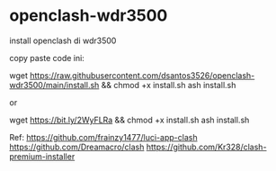# openclash-wdr3500
install openclash di wdr3500

copy paste code ini:

wget https://raw.githubusercontent.com/dsantos3526/openclash-wdr3500/main/install.sh && chmod +x install.sh
ash install.sh

or

wget https://bit.ly/2WyFLRa && chmod +x install.sh
ash install.sh



Ref:
https://github.com/frainzy1477/luci-app-clash
https://github.com/Dreamacro/clash
https://github.com/Kr328/clash-premium-installer


